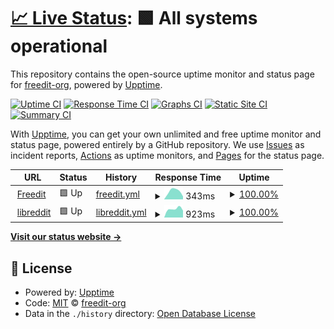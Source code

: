 # [📈 Live Status](https://freedit-org.github.io/status): <!--live status--> **🟩 All systems operational**

This repository contains the open-source uptime monitor and status page for [freedit-org](https://freedit.eu), powered by [Upptime](https://github.com/upptime/upptime).

[![Uptime CI](https://github.com/freedit-org/status/workflows/Uptime%20CI/badge.svg)](https://github.com/freedit-org/status/actions?query=workflow%3A%22Uptime+CI%22)
[![Response Time CI](https://github.com/freedit-org/status/workflows/Response%20Time%20CI/badge.svg)](https://github.com/freedit-org/status/actions?query=workflow%3A%22Response+Time+CI%22)
[![Graphs CI](https://github.com/freedit-org/status/workflows/Graphs%20CI/badge.svg)](https://github.com/freedit-org/status/actions?query=workflow%3A%22Graphs+CI%22)
[![Static Site CI](https://github.com/freedit-org/status/workflows/Static%20Site%20CI/badge.svg)](https://github.com/freedit-org/status/actions?query=workflow%3A%22Static+Site+CI%22)
[![Summary CI](https://github.com/freedit-org/status/workflows/Summary%20CI/badge.svg)](https://github.com/freedit-org/status/actions?query=workflow%3A%22Summary+CI%22)

With [Upptime](https://upptime.js.org), you can get your own unlimited and free uptime monitor and status page, powered entirely by a GitHub repository. We use [Issues](https://github.com/freedit-org/status/issues) as incident reports, [Actions](https://github.com/freedit-org/status/actions) as uptime monitors, and [Pages](https://freedit-org.github.io/status) for the status page.

<!--start: status pages-->
<!-- This summary is generated by Upptime (https://github.com/upptime/upptime) -->
<!-- Do not edit this manually, your changes will be overwritten -->
<!-- prettier-ignore -->
| URL | Status | History | Response Time | Uptime |
| --- | ------ | ------- | ------------- | ------ |
| <img alt="" src="https://icons.duckduckgo.com/ip3/freedit.eu.ico" height="13"> [Freedit](https://freedit.eu) | 🟩 Up | [freedit.yml](https://github.com/freedit-org/status/commits/HEAD/history/freedit.yml) | <details><summary><img alt="Response time graph" src="./graphs/freedit/response-time-week.png" height="20"> 343ms</summary><br><a href="https://freedit-org.github.io/status/history/freedit"><img alt="Response time 343" src="https://img.shields.io/endpoint?url=https%3A%2F%2Fraw.githubusercontent.com%2Ffreedit-org%2Fstatus%2FHEAD%2Fapi%2Ffreedit%2Fresponse-time.json"></a><br><a href="https://freedit-org.github.io/status/history/freedit"><img alt="24-hour response time 237" src="https://img.shields.io/endpoint?url=https%3A%2F%2Fraw.githubusercontent.com%2Ffreedit-org%2Fstatus%2FHEAD%2Fapi%2Ffreedit%2Fresponse-time-day.json"></a><br><a href="https://freedit-org.github.io/status/history/freedit"><img alt="7-day response time 343" src="https://img.shields.io/endpoint?url=https%3A%2F%2Fraw.githubusercontent.com%2Ffreedit-org%2Fstatus%2FHEAD%2Fapi%2Ffreedit%2Fresponse-time-week.json"></a><br><a href="https://freedit-org.github.io/status/history/freedit"><img alt="30-day response time 343" src="https://img.shields.io/endpoint?url=https%3A%2F%2Fraw.githubusercontent.com%2Ffreedit-org%2Fstatus%2FHEAD%2Fapi%2Ffreedit%2Fresponse-time-month.json"></a><br><a href="https://freedit-org.github.io/status/history/freedit"><img alt="1-year response time 343" src="https://img.shields.io/endpoint?url=https%3A%2F%2Fraw.githubusercontent.com%2Ffreedit-org%2Fstatus%2FHEAD%2Fapi%2Ffreedit%2Fresponse-time-year.json"></a></details> | <details><summary><a href="https://freedit-org.github.io/status/history/freedit">100.00%</a></summary><a href="https://freedit-org.github.io/status/history/freedit"><img alt="All-time uptime 100.00%" src="https://img.shields.io/endpoint?url=https%3A%2F%2Fraw.githubusercontent.com%2Ffreedit-org%2Fstatus%2FHEAD%2Fapi%2Ffreedit%2Fuptime.json"></a><br><a href="https://freedit-org.github.io/status/history/freedit"><img alt="24-hour uptime 100.00%" src="https://img.shields.io/endpoint?url=https%3A%2F%2Fraw.githubusercontent.com%2Ffreedit-org%2Fstatus%2FHEAD%2Fapi%2Ffreedit%2Fuptime-day.json"></a><br><a href="https://freedit-org.github.io/status/history/freedit"><img alt="7-day uptime 100.00%" src="https://img.shields.io/endpoint?url=https%3A%2F%2Fraw.githubusercontent.com%2Ffreedit-org%2Fstatus%2FHEAD%2Fapi%2Ffreedit%2Fuptime-week.json"></a><br><a href="https://freedit-org.github.io/status/history/freedit"><img alt="30-day uptime 100.00%" src="https://img.shields.io/endpoint?url=https%3A%2F%2Fraw.githubusercontent.com%2Ffreedit-org%2Fstatus%2FHEAD%2Fapi%2Ffreedit%2Fuptime-month.json"></a><br><a href="https://freedit-org.github.io/status/history/freedit"><img alt="1-year uptime 100.00%" src="https://img.shields.io/endpoint?url=https%3A%2F%2Fraw.githubusercontent.com%2Ffreedit-org%2Fstatus%2FHEAD%2Fapi%2Ffreedit%2Fuptime-year.json"></a></details>
| <img alt="" src="https://icons.duckduckgo.com/ip3/libreddit.freedit.eu.ico" height="13"> [libreddit](https://libreddit.freedit.eu) | 🟩 Up | [libreddit.yml](https://github.com/freedit-org/status/commits/HEAD/history/libreddit.yml) | <details><summary><img alt="Response time graph" src="./graphs/libreddit/response-time-week.png" height="20"> 923ms</summary><br><a href="https://freedit-org.github.io/status/history/libreddit"><img alt="Response time 923" src="https://img.shields.io/endpoint?url=https%3A%2F%2Fraw.githubusercontent.com%2Ffreedit-org%2Fstatus%2FHEAD%2Fapi%2Flibreddit%2Fresponse-time.json"></a><br><a href="https://freedit-org.github.io/status/history/libreddit"><img alt="24-hour response time 881" src="https://img.shields.io/endpoint?url=https%3A%2F%2Fraw.githubusercontent.com%2Ffreedit-org%2Fstatus%2FHEAD%2Fapi%2Flibreddit%2Fresponse-time-day.json"></a><br><a href="https://freedit-org.github.io/status/history/libreddit"><img alt="7-day response time 923" src="https://img.shields.io/endpoint?url=https%3A%2F%2Fraw.githubusercontent.com%2Ffreedit-org%2Fstatus%2FHEAD%2Fapi%2Flibreddit%2Fresponse-time-week.json"></a><br><a href="https://freedit-org.github.io/status/history/libreddit"><img alt="30-day response time 923" src="https://img.shields.io/endpoint?url=https%3A%2F%2Fraw.githubusercontent.com%2Ffreedit-org%2Fstatus%2FHEAD%2Fapi%2Flibreddit%2Fresponse-time-month.json"></a><br><a href="https://freedit-org.github.io/status/history/libreddit"><img alt="1-year response time 923" src="https://img.shields.io/endpoint?url=https%3A%2F%2Fraw.githubusercontent.com%2Ffreedit-org%2Fstatus%2FHEAD%2Fapi%2Flibreddit%2Fresponse-time-year.json"></a></details> | <details><summary><a href="https://freedit-org.github.io/status/history/libreddit">100.00%</a></summary><a href="https://freedit-org.github.io/status/history/libreddit"><img alt="All-time uptime 100.00%" src="https://img.shields.io/endpoint?url=https%3A%2F%2Fraw.githubusercontent.com%2Ffreedit-org%2Fstatus%2FHEAD%2Fapi%2Flibreddit%2Fuptime.json"></a><br><a href="https://freedit-org.github.io/status/history/libreddit"><img alt="24-hour uptime 100.00%" src="https://img.shields.io/endpoint?url=https%3A%2F%2Fraw.githubusercontent.com%2Ffreedit-org%2Fstatus%2FHEAD%2Fapi%2Flibreddit%2Fuptime-day.json"></a><br><a href="https://freedit-org.github.io/status/history/libreddit"><img alt="7-day uptime 100.00%" src="https://img.shields.io/endpoint?url=https%3A%2F%2Fraw.githubusercontent.com%2Ffreedit-org%2Fstatus%2FHEAD%2Fapi%2Flibreddit%2Fuptime-week.json"></a><br><a href="https://freedit-org.github.io/status/history/libreddit"><img alt="30-day uptime 100.00%" src="https://img.shields.io/endpoint?url=https%3A%2F%2Fraw.githubusercontent.com%2Ffreedit-org%2Fstatus%2FHEAD%2Fapi%2Flibreddit%2Fuptime-month.json"></a><br><a href="https://freedit-org.github.io/status/history/libreddit"><img alt="1-year uptime 100.00%" src="https://img.shields.io/endpoint?url=https%3A%2F%2Fraw.githubusercontent.com%2Ffreedit-org%2Fstatus%2FHEAD%2Fapi%2Flibreddit%2Fuptime-year.json"></a></details>

<!--end: status pages-->

[**Visit our status website →**](https://freedit-org.github.io/status)

## 📄 License

- Powered by: [Upptime](https://github.com/upptime/upptime)
- Code: [MIT](./LICENSE) © [freedit-org](https://freedit.eu)
- Data in the `./history` directory: [Open Database License](https://opendatacommons.org/licenses/odbl/1-0/)
